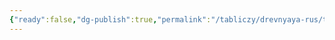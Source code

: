 ```yaml
---
{"ready":false,"dg-publish":true,"permalink":"/tabliczy/drevnyaya-rus/tolgskaya-pervaya/","dgPassFrontmatter":true}
---
```



